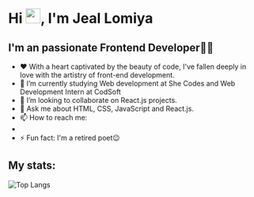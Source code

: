 # Hi <img src="https://raw.githubusercontent.com/MartinHeinz/MartinHeinz/master/wave.gif" width="30px" height="30px" />, I'm Jeal Lomiya
## I'm an passionate Frontend Developer👩‍💻
- ❤ With a heart captivated by the beauty of code, I've fallen deeply in love with the artistry of front-end development.
- 🌱 I’m currently studying Web development at She Codes and Web Development Intern at CodSoft
- 👯 I’m looking to collaborate on React.js projects.
- 💬 Ask me about HTML, CSS, JavaScript and React.js.
- 📫 How to reach me:
- <a href="www.linkedin.com/in/jeal-l-78259721b"><i class="fa-brands fa-linkedin"></i></a>
- ⚡ Fun fact: I'm a retired poet😉

## My stats:
![Top Langs](https://github-readme-stats.vercel.app/api/top-langs/?username=jaellomiya&layout=compact)


<!--
**jaellomiya/jaellomiya** is a ✨ _special_ ✨ repository because its `README.md` (this file) appears on your GitHub profile.

Here are some ideas to get you started:

- 🔭 I’m currently working on ...
- 🌱 I’m currently learning ...
- 👯 I’m looking to collaborate on ...
- 🤔 I’m looking for help with ...
- 💬 Ask me about ...
- 📫 How to reach me: ...
- 😄 Pronouns: ...
- ⚡ Fun fact: ...
-->
